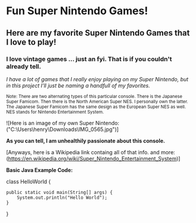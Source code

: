 # Fun Super Nintendo Games!
## Here are my favorite Super Nintendo Games that I love to play!
### I love vintage games ... just an fyi. That is if you couldn't already tell.

*I have a lot of games that I really enjoy playing on my Super Nintendo, but in this project I'll just be naming a handfull of my favorites.*

<sub>Note: There are two alternating types of this particular console. There is the Japanese Super Famicom. Then there is the North American Super NES. I personally own the latter. The Japanese Super Famicom has the same design as the European Super NES as well. NES stands for Nintendo Entertainment System.</sub>

![Here is an image of my own Super Nintendo: ("C:\Users\henry\Downloads\IMG_0565.jpg")]

**As you can tell, I am unhealthily passionate about this console.**

[Anyways, here is a Wikipedia link containg all of that info. and more: (https://en.wikipedia.org/wiki/Super_Nintendo_Entertainment_System)]

**Basic Java Example Code:**

class HelloWorld {

	public static void main(String[] args) {
		System.out.println("Hello World");
	}
}






